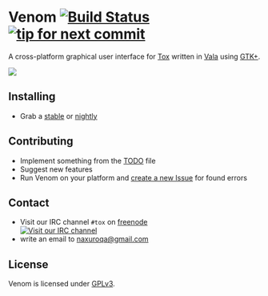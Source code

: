 Venom [![Build Status](https://travis-ci.org/naxuroqa/Venom.png?branch=master)](https://travis-ci.org/naxuroqa/Venom) [![tip for next commit](http://tip4commit.com/projects/634.svg)](http://tip4commit.com/projects/634)
=====

A cross-platform graphical user interface for [Tox](https://github.com/irungentoo/ProjectTox-Core) written in [Vala](https://wiki.gnome.org/Vala) using [GTK+](http://gtk.org).

<img src="https://wiki.tox.im/images/8/8a/Venom.png">

Installing
----------

- Grab a [stable](https://github.com/naxuroqa/Venom/releases) or [nightly](https://wiki.tox.im/Binaries)

Contributing
------------

- Implement something from the [TODO](TODO) file
- Suggest new features
- Run Venom on your platform and [create a new Issue](https://github.com/naxuroqa/Venom/issues/new) for found errors

Contact
-------
- Visit our IRC channel `#tox` on [freenode](https://freenode.net/)  
[![Visit our IRC channel](https://kiwiirc.com/buttons/irc.freenode.net/tox.png)](https://kiwiirc.com/client/irc.freenode.net/?theme=basic#tox)
- write an email to [naxuroqa@gmail.com](mailto:naxuroqa@gmail.com)

License
-------

Venom is licensed under [GPLv3](COPYING).
